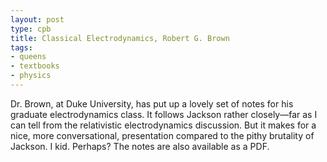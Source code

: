 ```yaml
---
layout: post
type: cpb
title: Classical Electrodynamics, Robert G. Brown
tags:
- queens
- textbooks
- physics
---
```

Dr. Brown, at Duke University, has put up a lovely set of notes for his graduate electrodynamics class. It follows Jackson rather closely—far as I can tell from the relativistic electrodynamics discussion. But it makes for a nice, more conversational, presentation compared to the pithy brutality of Jackson. I kid. Perhaps? The notes are also available as a PDF.
